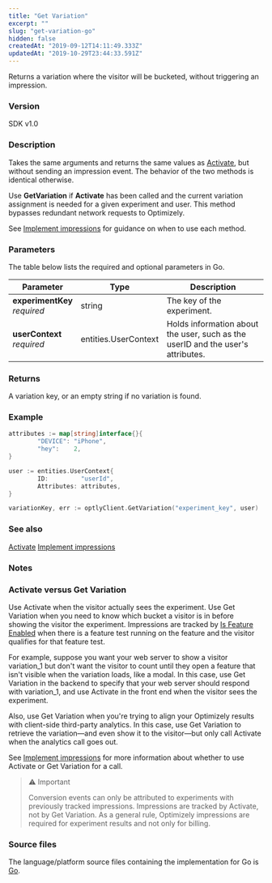 ```yaml
---
title: "Get Variation"
excerpt: ""
slug: "get-variation-go"
hidden: false
createdAt: "2019-09-12T14:11:49.333Z"
updatedAt: "2019-10-29T23:44:33.591Z"
---
```

Returns a variation where the visitor will be bucketed, without triggering an impression.
### Version
SDK v1.0

### Description
Takes the same arguments and returns the same values as [Activate](doc:activate), but without sending an impression event. The behavior of the two methods is identical otherwise. 

Use **GetVariation** if **Activate** has been called and the current variation assignment is needed for a given experiment and user. This method bypasses redundant network requests to Optimizely.

See [Implement impressions](doc:implement-impressions) for guidance on when to use each method.
### Parameters

The table below lists the required and optional parameters in Go.

| Parameter                          | Type                 | Description                                                                     |
|------------------------------------|----------------------|---------------------------------------------------------------------------------|
| **experimentKey** <br/> *required* | string               | The key of the experiment.                                                      |
| **userContext**<br/>*required*     | entities.UserContext | Holds information about the user, such as the userID and the user's attributes. |

### Returns
A variation key, or an empty string if no variation is found.

### Example
```go
attributes := map[string]interface{}{
        "DEVICE": "iPhone",
        "hey":    2,
}

user := entities.UserContext{
        ID:         "userId",
        Attributes: attributes,
}

variationKey, err := optlyClient.GetVariation("experiment_key", user)

```

### See also
[Activate](doc:activate) 
[Implement impressions](doc:implement-impressions)

### Notes

### Activate versus Get Variation
Use Activate when the visitor actually sees the experiment. Use Get Variation when you need to know which bucket a visitor is in before showing the visitor the experiment. Impressions are tracked by [Is Feature Enabled](doc:is-feature-enabled-go) when there is a feature test running on the feature and the visitor qualifies for that feature test.

For example, suppose you want your web server to show a visitor variation_1 but don't want the visitor to count until they open a feature that isn't visible when the variation loads, like a modal. In this case, use Get Variation in the backend to specify that your web server should respond with variation_1, and use Activate in the front end when the visitor sees the experiment.

Also, use Get Variation when you're trying to align your Optimizely results with client-side third-party analytics. In this case, use Get Variation to retrieve the variation&mdash;and even show it to the visitor&mdash;but only call Activate when the analytics call goes out.

See [Implement impressions](doc:implement-impressions) for more information about whether to use Activate or Get Variation for a call.

>⚠️ Important
>
> Conversion events can only be attributed to experiments with previously tracked impressions. Impressions are tracked by Activate, not by Get Variation. As a general rule, Optimizely impressions are required for experiment results and not only for billing.

### Source files
The language/platform source files containing the implementation for Go is [Go](https://github.com/optimizely/go-sdk/blob/master/pkg/client/client.go#L265).